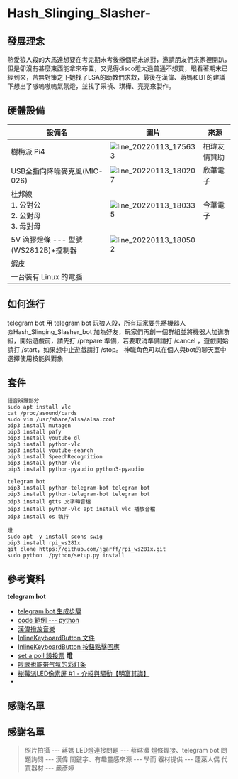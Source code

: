 # Hash_Slinging_Slasher-
## 發展理念
熱愛狼人殺的大馬達想要在考完期末考後辦個期末派對，邀請朋友們來家裡開趴，但是卻沒有甚麼東西能拿來布置，又覺得disco燈太過普通不想買，眼看著期末已經到來，苦無對策之下她找了LSA的助教們求救，最後在漢偉、蔣媽和BT的建議下想出了嗷嗚嗷嗚氣氛燈，並找了采禎、琪樺、亮亮來製作。

## 硬體設備
|設備名|圖片|來源
|-|-|-|
|樹梅派 Pi4|![line_20220113_175633](https://user-images.githubusercontent.com/82037691/149307980-c5d3bf63-8d61-42cb-8f9f-f6b718e01248.png)|柏瑋友情贊助
|USB全指向降噪麥克風(MIC-026)|![line_20220113_180207](https://user-images.githubusercontent.com/82037691/149308887-82bdc620-7907-4313-914e-660195fb562e.png)|欣華電子
|杜邦線<br/>1. 公對公<br/>2. 公對母<br/>3. 母對母|![line_20220113_180335](https://user-images.githubusercontent.com/82037691/149309132-00318bd0-60d0-4e21-9df2-3e78e46fc205.png)|今華電子
|5V 滴膠燈條 --- 型號(WS2812B)+控制器|![line_20220113_180502](https://user-images.githubusercontent.com/82037691/149309498-93166e59-4ddb-4cfe-a813-310b756eb80b.png)
|[蝦皮](https://shopee.tw/%E3%80%90%E4%B8%AD%E9%83%A8%E7%8F%BE%E8%B2%A8%E3%80%91%E7%8F%BE%E8%B2%A8-WS2812B-%E5%B9%BB%E5%BD%A9-%E5%85%A8%E5%BD%A9-%E7%87%88%E6%A2%9D-5V-%E6%BB%B4%E8%86%A0-%E5%BE%AE%E7%AC%91%E7%87%88-%E6%B0%A3%E5%A3%A9%E7%87%88-%E5%B0%BE%E7%AE%B1%E7%87%88-%E7%87%88%E6%A2%9D-%E8%B7%91%E9%A6%AC-%E6%B5%81%E6%B0%B4-WS2811-i.97901339.1600691516?gclid=Cj0KCQiAt8WOBhDbARIsANQLp97byEoNNos5V1EgUVSeY3ZC25vHB5ACzIDCwE-j21K9fjI-OGeNf4kaAri6EALw_wcB)
|一台裝有 Linux 的電腦 ||
## 如何進行
telegram bot
    用 telegram bot 玩狼人殺，所有玩家要先將機器人 @Hash_Slinging_Slasher_bot 加為好友，玩家們再創一個群組並將機器人加進群組，開始遊戲前，請先打 /prepare 準備，若要取消準備請打 /cancel ，遊戲開始請打 /start，如果想中止遊戲請打 /stop。
神職角色可以在個人與bot的聊天室中選擇使用技能與對象

## 套件
    語音辨識部分
    sudo apt install vlc
    cat /proc/asound/cards
    sudo vim /usr/share/alsa/alsa.conf
    pip3 install mutagen
    pip3 install pafy
    pip3 install youtube_dl
    pip3 install python-vlc
    pip3 install youtube-search
    pip3 install SpeechRecognition
    pip3 install python-vlc
    pip3 install python-pyaudio python3-pyaudio

    telegram bot
    pip3 install python-telegram-bot telegram bot
    pip3 install python-telegram-bot telegram bot
    pip3 install gtts 文字轉音檔
    pip3 install python-vlc apt install vlc 播放音檔
    pip3 install os 執行

    燈
    sudo apt -y install scons swig
    pip3 install rpi_ws281x
    git clone https://github.com/jgarff/rpi_ws281x.git
    sudo python ./python/setup.py install

## 參考資料
**telegram bot**
- [telegram bot 生成步驟](https://ithelp.ithome.com.tw/articles/10245264)
- [code 範例 --- python](https://www.programcreek.com/python/example/93148/telegram.Update)
- [漢偉撥放音樂](https://github.com/NCNU-OpenSource/MOLi-PA-Bot/blob/master/PABot.py)
- [InlineKeyboardButton 文件](https://python-telegram-bot.readthedocs.io/en/stable/telegram.inlinekeyboardbutton.html)
- [InlineKeyboardButton 按鈕點擊回應](https://hackmd.io/@truckski/HkgaMUc24)
- [set a poll 設投票](https://github.com/python-telegram-bot/python-telegram-bot/blob/ade1529986f5b6d394a65372d6a27045a70725b2/examples/pollbot.py#L134)
**燈**
- [哼歌也能带气氛的彩灯条](https://www.youtube.com/watch?v=XNWpQZbgFx0)
- [樹莓派LED像素屏 #1 - 介紹與驅動【明富其識】](https://www.youtube.com/watch?v=bAXOTc3Whzo&t=302s)
- 
## 感謝名單
## 感謝名單
> 照片拍攝 --- 蔣媽
> LED燈連接問題 --- 蔡琳瀠
> 燈條焊接、telegram bot 問題詢問 --- 漢偉
> 關鍵字、有趣靈感來源 --- 學而
> 器材提供 --- 蓬萊人偶
> 代買器材 --- 嚴彥婷
